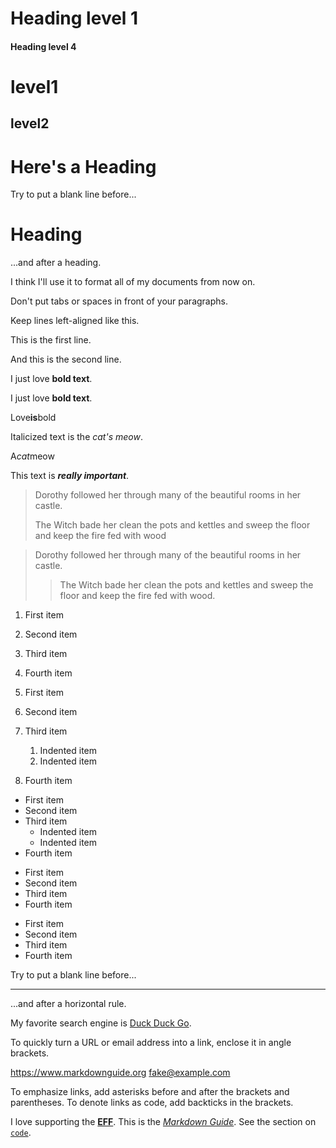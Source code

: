 # Heading level 1
#### Heading level 4

<!-- alternate syntax -->

level1
======

level2
------

# Here's a Heading

Try to put a blank line before...

# Heading

...and after a heading.

<!-- Paragraphs -->

I think I'll use it to format all of my documents from now on.

Don't put tabs or spaces in front of your paragraphs.

Keep lines left-aligned like this.

<!-- Line breaks -->

This is the first line.  

And this is the second line.


<!-- Emphasis -->

<!-- bold -->
I just love **bold text**.

I just love __bold text__.

Love**is**bold

<!-- Italic -->

Italicized text is the *cat's meow*.

A*cat*meow

<!-- both bold and italc -->

This text is ***really important***.

<!-- blockquotes -->

> Dorothy followed her through many of the beautiful rooms in her castle.
>
> The Witch bade her clean the pots and kettles and sweep the floor and keep the fire fed with wood

<!-- Nested Blockquotes
Blockquotes can be nested. Add a >> in front of the paragraph you want to nest. -->

> Dorothy followed her through many of the beautiful rooms in her castle.
>
>> The Witch bade her clean the pots and kettles and sweep the floor and keep the fire fed with wood.

<!-- Lists -->

<!-- ordered -->

1. First item
2. Second item
3. Third item
4. Fourth item

1. First item
2. Second item
3. Third item
    1. Indented item
    2. Indented item
4. Fourth item


<!-- unoredere list -->

- First item
- Second item
- Third item
    - Indented item
    - Indented item
- Fourth item

+ First item
+ Second item
+ Third item
+ Fourth item


* First item
* Second item
* Third item
* Fourth item


Try to put a blank line before...

---

...and after a horizontal rule.


<!-- Adding Title -->

My favorite search engine is [Duck Duck Go](https://duckduckgo.com "The best search engine for privacy").

<!-- URLs and Email Addresses -->
To quickly turn a URL or email address into a link, enclose it in angle brackets.

<https://www.markdownguide.org>
<fake@example.com>


<!-- Formatting Links -->
To emphasize links, add asterisks before and after the brackets and parentheses. To denote links as code, add backticks in the brackets.

I love supporting the **[EFF](https://eff.org)**.
This is the *[Markdown Guide](https://www.markdownguide.org)*.
See the section on [`code`](#code).